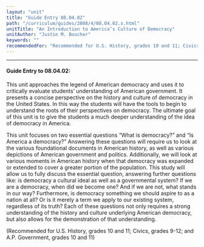 ```yaml
---
layout: "unit"
title: "Guide Entry 08.04.02"
path: "/curriculum/guides/2008/4/08.04.02.x.html"
unitTitle: "An Introduction to America’s Culture of Democracy"
unitAuthor: "Justin M. Boucher"
keywords: ""
recommendedFor: "Recommended for U.S. History, grades 10 and 11; Civics, grades 9-12; and A.P. Government, grades 10 and 11"
---
```

<body>
<hr/>
<h4>
Guide Entry to 08.04.02:
</h4>
<p>
This unit approaches the legend of American democracy and uses it to critically evaluate students’ understanding of American government. It presents a concise perspective on the history and culture of democracy in the United States. In this way the students will have the tools to begin to understand the roots of their perspectives on democracy. The ultimate goal of this unit is to give the students a much deeper understanding of the idea of democracy in America.
</p>
<p>
This unit focuses on two essential questions “What is democracy?” and “Is America a democracy?” Answering these questions will require us to look at the various foundational documents in American history, as well as various depictions of American government and politics. Additionally, we will look at various moments in American history when that democracy was expanded or extended to cover a greater portion of the population. This study will allow us to fully discuss the essential question, answering further questions like: is democracy a cultural ideal as well as a governmental system? If we are a democracy, when did we become one? And if we are not, what stands in our way? Furthermore, is democracy something we should aspire to as a nation at all? Or is it merely a term we apply to our existing system, regardless of its truth? Each of these questions not only requires a strong understanding of the history and culture underlying American democracy, but also allows for the demonstration of that understanding.
</p>
<p>
(Recommended for U.S. History, grades 10 and 11; Civics, grades 9-12; and A.P. Government, grades 10 and 11)
</p>
</body>